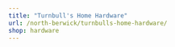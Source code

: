 ```yaml
---
title: "Turnbull's Home Hardware"
url: /north-berwick/turnbulls-home-hardware/
shop: hardware
---
```


